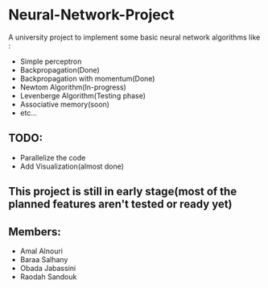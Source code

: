 # Neural-Network-Project
A university project to implement some basic neural network algorithms like : 
* Simple perceptron
* Backpropagation(Done)
* Backpropagation with momentum(Done)
* Newtom Algorithm(In-progress)
* Levenberge Algorithm(Testing phase)
* Associative memory(soon)
* etc...

## TODO:
* Parallelize the code
* Add Visualization(almost done)

## This project is still in early stage(most of the planned features aren't tested or ready yet)

## Members:

* Amal Alnouri
* Baraa Salhany
* Obada Jabassini
* Raodah Sandouk
